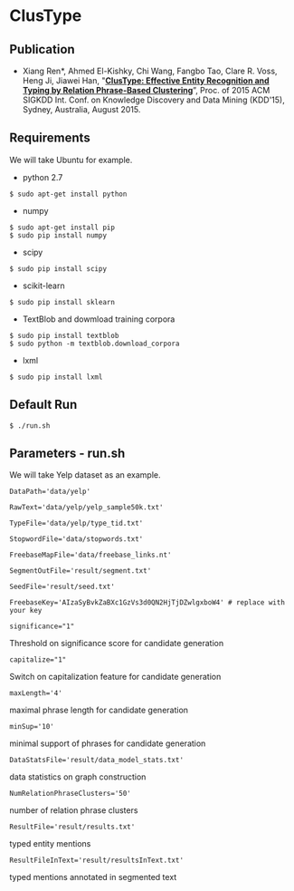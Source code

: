 # ClusType

## Publication

* Xiang Ren\*, Ahmed El-Kishky, Chi Wang, Fangbo Tao, Clare R. Voss, Heng Ji, Jiawei Han, "**[ClusType: Effective Entity Recognition and Typing by Relation Phrase-Based Clustering](http://web.engr.illinois.edu/~xren7/fp611-ren.pdf)**”, Proc. of 2015 ACM SIGKDD Int. Conf. on Knowledge Discovery and Data Mining (KDD'15), Sydney, Australia, August 2015.

## Requirements

We will take Ubuntu for example.

* python 2.7
```
$ sudo apt-get install python
```
* numpy
```
$ sudo apt-get install pip
$ sudo pip install numpy
```
* scipy
```
$ sudo pip install scipy
```
* scikit-learn
```
$ sudo pip install sklearn
```
* TextBlob and dowmload training corpora
```
$ sudo pip install textblob
$ sudo python -m textblob.download_corpora
```
* lxml
```
$ sudo pip install lxml
```

## Default Run

```
$ ./run.sh  
```

## Parameters - run.sh

We will take Yelp dataset as an example.
```
DataPath='data/yelp'
```
```
RawText='data/yelp/yelp_sample50k.txt'
```
```
TypeFile='data/yelp/type_tid.txt'
```
```
StopwordFile='data/stopwords.txt'
```
```
FreebaseMapFile='data/freebase_links.nt'
```
```
SegmentOutFile='result/segment.txt'
```
```
SeedFile='result/seed.txt'
```
```
FreebaseKey='AIzaSyBvkZaBXc1GzVs3d0QN2HjTjDZwlgxboW4' # replace with your key
```
```
significance="1"
```
Threshold on significance score for candidate generation

```
capitalize="1"
```

Switch on capitalization feature for candidate generation

```
maxLength='4'

```
maximal phrase length for candidate generation

```
minSup='10'
```

minimal support of phrases for candidate generation

```
DataStatsFile='result/data_model_stats.txt'
```

data statistics on graph construction

```
NumRelationPhraseClusters='50'
```

number of relation phrase clusters

```
ResultFile='result/results.txt'
```

typed entity mentions

```
ResultFileInText='result/resultsInText.txt'
```
typed mentions annotated in segmented text
